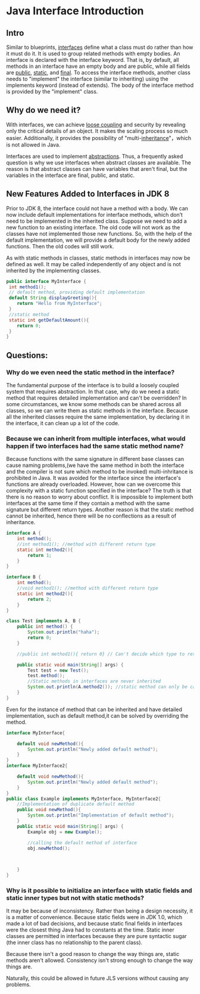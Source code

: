 # Java Interface Introduction
## Intro

Similar to blueprints, [interfaces](https://www.w3schools.com/java/java_interface.asp) define what a class must do rather than how it must do it. It is used to group related methods with empty bodies. An interface is declared with the interface keyword. That is, by default, all methods in an interface have an empty body and are public, while all fields are [public](https://www.geeksforgeeks.org/access-modifiers-java/), [static](https://www.geeksforgeeks.org/static-keyword-java/?ref=gcse), and [final](https://www.geeksforgeeks.org/final-keyword-in-java/?ref=gcse). To access the interface methods, another class needs to "implement" the interface (similar to inheriting) using the implements keyword (instead of extends). The body of the interface method is provided by the "implement" class.

## Why do we need it?

With interfaces, we can achieve [loose coupling](https://www.geeksforgeeks.org/coupling-in-java/?ref=gcse) and security by revealing only the critical details of an object. It makes the scaling process so much easier. Additionally, it provides the possibility of "multi-[inheritance](https://www.geeksforgeeks.org/inheritance-in-java/?ref=gcse)"，which is not allowed in Java.
 

Interfaces are used to implement [abstractions](https://www.geeksforgeeks.org/abstraction-in-java-2/?ref=gcse). Thus, a frequently asked question is why we use interfaces when abstract classes are available. The reason is that abstract classes can have variables that aren't final, but the variables in the interface are final, public, and static.

## New Features Added to Interfaces in JDK 8

Prior to JDK 8, the interface could not have a method with a body. We can now include default implementations for interface methods, which don’t need to be implemented in the inherited class. Suppose we need to add a new function to an existing interface. The old code will not work as the classes have not implemented those new functions. So, with the help of the default implementation, we will provide a default body for the newly added functions. Then the old codes will still work.

As with static methods in classes, static methods in interfaces may now be defined as well. It may be called independently of any object and is not inherited by the implementing classes.








```Java
public interface MyInterface {
 int method1();
 // default method, providing default implementation
 default String displayGreeting(){
    return "Hello from MyInterface";
 }
 //static method
 static int getDefaultAmount(){
    return 0;
 }
}
```

## Questions:

### Why do we even need the static method in the interface?

The fundamental purpose of the interface is to build a loosely coupled system that requires abstraction. In that case, why do we need a static method that requires detailed implementation and can't be overridden? In some circumstances, we know some methods can be shared across all classes, so we can write them as static methods in the interface. Because all the inherited classes require the same implementation, by declaring it in the interface, it can clean up a lot of the code.




### Because we can inherit from multiple interfaces, what would happen if two interfaces had the same static method name?


Because functions with the same signature in different base classes can cause naming problems,(we have the same method in both the interface and the compiler is not sure which method to be invoked) multi-inhritance is prohibited in Java. It was avoided for the interface since the interface's functions are already overloaded. However, how can we overcome this complexity with a static function specified in the interface? The truth is that there is no reason to worry about conflict. It is impossible to implement both interfaces at the same time if they contain a method with the same signature but different return types. Another reason is that the static method cannot be inherited, hence there will be no conflections as a result of inheritance.

```Java
interface A {
    int method();
    //int method1(); //method with different return type
    static int method2(){
        return 1;
    }
}

interface B {
    int method();
    //void method1(); //method with different return type
    static int method2(){
        return 2;
    }
}

class Test implements A, B {
    public int method() {
        System.out.println("haha");
        return 0;
    }

    //public int method1(){ return 0} // Can't decide which type to return

    public static void main(String[] args) {
        Test test = new Test();
        test.method();
        //Static methods in interfaces are never inherited
        System.out.println(A.method2()); //static method can only be called through interface name
    }
}
```

Even for the instance of method that can be inherited and have detailed implementation, such as default method,it can be solved by overriding the method.

```Java
interface MyInterface{

    default void newMethod(){
        System.out.println("Newly added default method");
    }
}
interface MyInterface2{

    default void newMethod(){
        System.out.println("Newly added default method");
    }
}
public class Example implements MyInterface, MyInterface2{
    //Implementation of duplicate default method
    public void newMethod(){
        System.out.println("Implementation of default method");
    }
    public static void main(String[] args) {
        Example obj = new Example();

        //calling the default method of interface
        obj.newMethod();
   


    }
}

```
### Why is it possible to initialize an interface with static fields and static inner types but not with static methods?

It may be because of inconsistency. Rather than being a design necessity, it is a matter of convenience. Because static fields were in JDK 1.0, which made a lot of bad decisions, and because static final fields in interfaces were the closest thing Java had to constants at the time. Static inner classes are permitted in interfaces because they are pure syntactic sugar (the inner class has no relationship to the parent class).

Because there isn't a good reason to change the way things are, static methods aren't allowed. Consistency isn't strong enough to change the way things are.

Naturally, this could be allowed in future JLS versions without causing any problems.


